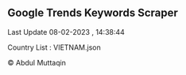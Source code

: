 

## Google Trends Keywords Scraper 
 
Last Update 08-02-2023 , 14:38:44

Country List :
VIETNAM.json



© Abdul Muttaqin 
